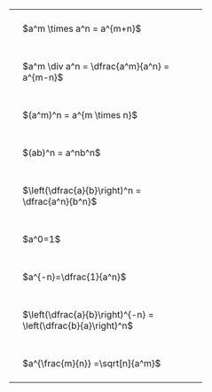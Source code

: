 ---
---

#  
<br>
<style type="text/css">
#T_433ad th.col_heading {
  text-align: left;
  font-size: 1em;
}
#T_433ad td {
  text-align: left;
  font-size: 1em;
  padding: 1.5em;
}
#T_433ad_row0_col0, #T_433ad_row1_col0, #T_433ad_row2_col0, #T_433ad_row3_col0, #T_433ad_row4_col0, #T_433ad_row5_col0, #T_433ad_row6_col0, #T_433ad_row7_col0, #T_433ad_row8_col0 {
  width: 300px;
  white-space: pre-wrap;
}
</style>
<table id="T_433ad">
  <thead>
  </thead>
  <tbody>
    <tr>
      <td id="T_433ad_row0_col0" class="data row0 col0" >$a^m \times a^n = a^{m+n}$</td>
    </tr>
    <tr>
      <td id="T_433ad_row1_col0" class="data row1 col0" >$a^m \div a^n = \dfrac{a^m}{a^n} = a^{m-n}$</td>
    </tr>
    <tr>
      <td id="T_433ad_row2_col0" class="data row2 col0" >$(a^m)^n = a^{m \times n}$</td>
    </tr>
    <tr>
      <td id="T_433ad_row3_col0" class="data row3 col0" >$(ab)^n = a^nb^n$</td>
    </tr>
    <tr>
      <td id="T_433ad_row4_col0" class="data row4 col0" >$\left(\dfrac{a}{b}\right)^n = \dfrac{a^n}{b^n}$</td>
    </tr>
    <tr>
      <td id="T_433ad_row5_col0" class="data row5 col0" >$a^0=1$</td>
    </tr>
    <tr>
      <td id="T_433ad_row6_col0" class="data row6 col0" >$a^{-n}=\dfrac{1}{a^n}$</td>
    </tr>
    <tr>
      <td id="T_433ad_row7_col0" class="data row7 col0" >$\left(\dfrac{a}{b}\right)^{-n} = \left(\dfrac{b}{a}\right)^n$</td>
    </tr>
    <tr>
      <td id="T_433ad_row8_col0" class="data row8 col0" >$a^{\frac{m}{n}} =\sqrt[n]{a^m}$</td>
    </tr>
  </tbody>
</table>
